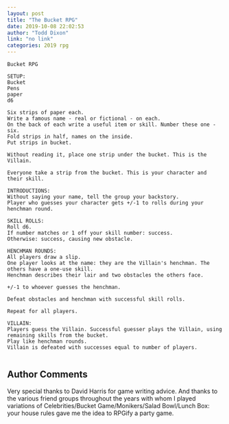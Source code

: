 ```yaml
---
layout: post
title: "The Bucket RPG"
date: 2019-10-08 22:02:53
author: "Todd Dixon"
link: "no link"
categories: 2019 rpg
---
```


 
```
Bucket RPG

SETUP:
Bucket
Pens
paper
d6

Six strips of paper each.
Write a famous name - real or fictional - on each.
On the back of each write a useful item or skill. Number these one - six.
Fold strips in half, names on the inside. 
Put strips in bucket.

Without reading it, place one strip under the bucket. This is the Villain.

Everyone take a strip from the bucket. This is your character and their skill. 

INTRODUCTIONS:
Without saying your name, tell the group your backstory. 
Player who guesses your character gets +/-1 to rolls during your henchman round.

SKILL ROLLS:
Roll d6. 
If number matches or 1 off your skill number: success.
Otherwise: success, causing new obstacle.

HENCHMAN ROUNDS:
All players draw a slip. 
One player looks at the name: they are the Villain's henchman. The others have a one-use skill.
Henchman describes their lair and two obstacles the others face. 

+/-1 to whoever guesses the henchman.

Defeat obstacles and henchman with successful skill rolls.

Repeat for all players. 

VILLAIN:
Players guess the Villain. Successful guesser plays the Villain, using remaining skills from the bucket. 
Play like henchman rounds. 
Villain is defeated with successes equal to number of players.


```
## Author Comments
Very special thanks to David Harris for game writing advice. And thanks to the various friend groups throughout the years with whom I played variations of Celebrities/Bucket Game/Monikers/Salad Bowl/Lunch Box: your house rules gave me the idea to RPGify a party game.
